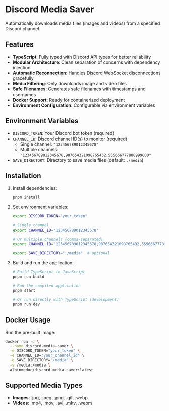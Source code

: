# Discord Media Saver

Automatically downloads media files (images and videos) from a specified Discord channel.

## Features

- **TypeScript**: Fully typed with Discord API types for better reliability
- **Modular Architecture**: Clean separation of concerns with dependency injection
- **Automatic Reconnection**: Handles Discord WebSocket disconnections gracefully
- **Media Filtering**: Only downloads image and video files
- **Safe Filenames**: Generates safe filenames with timestamps and usernames
- **Docker Support**: Ready for containerized deployment
- **Environment Configuration**: Configurable via environment variables

## Environment Variables

- `DISCORD_TOKEN`: Your Discord bot token (required)
- `CHANNEL_ID`: Discord channel ID(s) to monitor (required)
  - Single channel: `"123456789012345678"`
  - Multiple channels: `"123456789012345678,987654321098765432,555666777888999000"`
- `SAVE_DIRECTORY`: Directory to save media files (default: `./media`)

## Installation

1. Install dependencies:
   ```bash
   pnpm install
   ```

2. Set environment variables:
   ```bash
   export DISCORD_TOKEN="your_token"
   
   # Single channel
   export CHANNEL_ID="123456789012345678"
   
   # Or multiple channels (comma-separated)
   export CHANNEL_ID="123456789012345678,987654321098765432,555666777888999000"
   
   export SAVE_DIRECTORY="./media"  # optional
   ```

3. Build and run the application:
   ```bash
   # Build TypeScript to JavaScript
   pnpm run build
   
   # Run the compiled application
   pnpm start
   
   # Or run directly with TypeScript (development)
   pnpm run dev
   ```

## Docker Usage

Run the pre-built image:
```bash
docker run -d \
  --name discord-media-saver \
  -e DISCORD_TOKEN="your_token" \
  -e CHANNEL_ID="your_channel_id" \
  -e SAVE_DIRECTORY="/media" \
  -v /media:/media \
  albinmedoc/discord-media-saver:latest
```

## Supported Media Types

- **Images**: .jpg, .jpeg, .png, .gif, .webp
- **Videos**: .mp4, .mov, .avi, .mkv, .webm
